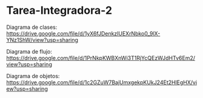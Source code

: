 # Tarea-Integradora-2

Diagrama de clases:
https://drive.google.com/file/d/1yX6fJDenkzlUEXrNbko0_9lX-YNz1ShW/view?usp=sharing

Diagrama de flujo:
https://drive.google.com/file/d/1PrNkpKWBXnWi3T1RjYcQEzWJdHTv6Em2/view?usp=sharing

Diagrama de objetos:
https://drive.google.com/file/d/1c2GZuW7BajUmxgekpKUkJ24Et2HlEgHX/view?usp=sharing
